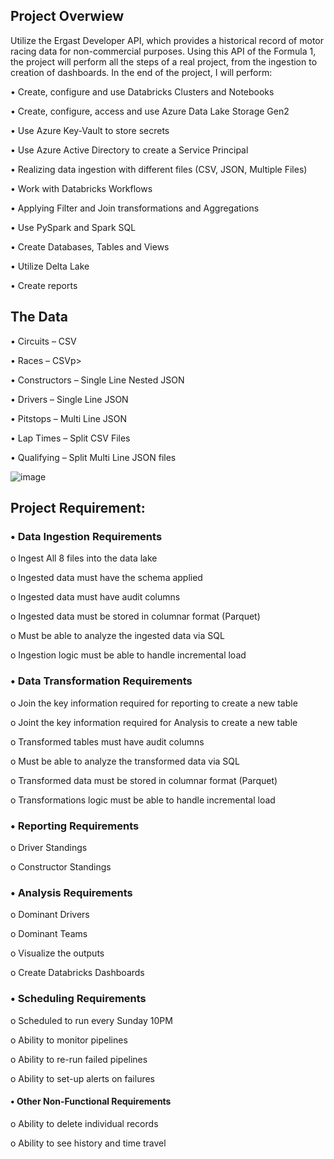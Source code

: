 ## Project Overwiew
Utilize the Ergast Developer API, which provides a historical record of motor racing data for non-commercial purposes. Using this API of the Formula 1,  the project will perform all the steps of a real project, from the ingestion to creation of dashboards. In the end of the project, I will perform:
<p>•  Create, configure and use Databricks Clusters and Notebooks<p>
<p>•	Create, configure, access and use Azure Data Lake Storage Gen2<p>
<p>•	Use Azure Key-Vault to store secrets<p>
<p>•	Use Azure Active Directory to create a Service Principal<p>
<p>•	Realizing data ingestion with different files (CSV, JSON, Multiple Files)<p>
<p>•	Work with Databricks Workflows<p>
<p>•	Applying Filter and Join transformations and Aggregations<p>
<p>•	Use PySpark and Spark SQL<p>
<p>•	Create Databases, Tables and Views<p>
<p>•	Utilize Delta Lake<p>
<p>•	Create reports<p>

## The Data
<p>•	Circuits – CSV<p>
<p>•	Races – CSVp>
<p>•	Constructors – Single Line Nested JSON<p>
<p>•	Drivers – Single Line JSON<p>
<p>•	Pitstops – Multi Line JSON<p>
<p>•	Lap Times – Split CSV Files<p>
<p>•	Qualifying – Split Multi Line JSON files<p>

![image](https://user-images.githubusercontent.com/99371991/228934200-a1ceca1e-338b-4f61-8d46-4f2a3a553277.png)

## Project Requirement:
### •	Data Ingestion Requirements
<p>o	Ingest All 8 files into the data lake<p>
<p>o	Ingested data must have the schema applied<p>
<p>o	Ingested data must have audit columns<p>
<p>o	Ingested data must be stored in columnar format (Parquet)<p>
<p>o	Must be able to analyze the ingested data via SQL<p>
<p>o	Ingestion logic must be able to handle incremental load<p>

### •	Data Transformation Requirements
<p>o	Join the key information required for reporting to create a new table<p>
<p>o	Joint the key information required for Analysis to create a new table<p>
<p>o	Transformed tables must have audit columns<p>
<p>o	Must be able to analyze the transformed data via SQL<p>
<p>o	Transformed data must be stored in columnar format (Parquet)<p>
<p>o	Transformations logic must be able to handle incremental load<p>

### •	Reporting Requirements
<p>o	Driver Standings<p>
<p>o	Constructor Standings<p>

### •	Analysis Requirements
<p>o	Dominant Drivers<p>
<p>o	Dominant Teams<p>
<p>o	Visualize the outputs<p>
<p>o	Create Databricks Dashboards<p>

### •	Scheduling Requirements
<p>o	Scheduled to run every Sunday 10PM<p>
<p>o	Ability to monitor pipelines<p>
<p>o	Ability to re-run failed pipelines<p>
<p>o	Ability to set-up alerts on failures<p>

#### •	Other Non-Functional Requirements
<p>o	Ability to delete individual records<p>
<p>o	Ability to see history and time travel<p>
<po	Ability to roll back to a previous version><p>
